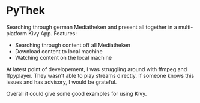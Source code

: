 # PyThek

Searching through german Mediatheken and present all together in a multi-platform Kivy App.
Features: 
* Searching through content off all Mediatheken
* Download content to local machine
* Watching content on the local machine
          
At latest point of developement, I was struggling around with ffmpeg and ffpyplayer.
They wasn't able to play streams directly. If someone knows this issues and has advisory, I would be grateful.

Overall it could give some good examples for using Kivy.
